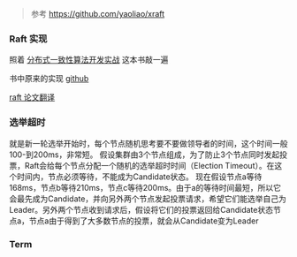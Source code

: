 >参考 https://github.com/yaoliao/xraft

### Raft 实现

照着 [分布式一致性算法开发实战](https://book.douban.com/subject/35051108/) 这本书敲一遍

书中原来的实现 [github](https://github.com/xnnyygn/xraft)

[raft 论文翻译](https://github.com/maemual/raft-zh_cn)


### 选举超时
就是新一轮选举开始时，每个节点随机思考要不要做领导者的时间，这个时间一般100-到200ms，非常短。
假设集群由3个节点组成，为了防止3个节点同时发起投票，Raft会给每个节点分配一个随机的选举超时时间（Election Timeout）。在这个时间内，节点必须等待，不能成为Candidate状态。
现在假设节点a等待168ms，节点b等待210ms，节点c等待200ms。由于a的等待时间最短，所以它会最先成为Candidate，并向另外两个节点发起投票请求，希望它们能选举自己为Leader。另外两个节点收到请求后，假设将它们的投票返回给Candidate状态节点a，节点a由于得到了大多数节点的投票，就会从Candidate变为Leader


### Term
